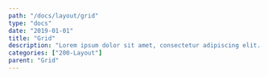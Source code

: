 ```yaml
---
path: "/docs/layout/grid"
type: "docs"
date: "2019-01-01"
title: "Grid"
description: "Lorem ipsum dolor sit amet, consectetur adipiscing elit. Nunc tempus laoreet leo sit amet iaculis."
categories: ["200-Layout"]
parent: "Grid"
---
```

